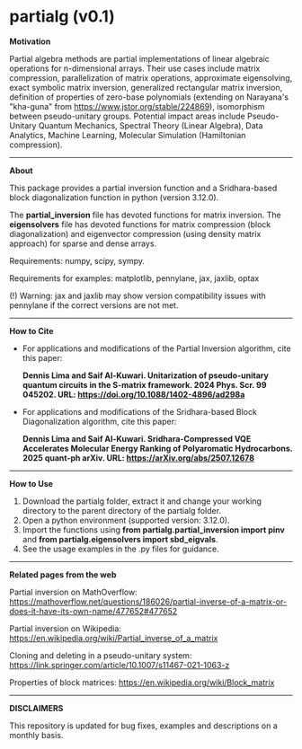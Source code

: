 # partialg (v0.1)

**Motivation**

Partial algebra methods are partial implementations of linear algebraic operations for n-dimensional arrays. Their use cases include matrix compression, parallelization of matrix operations, approximate eigensolving, exact symbolic matrix inversion, generalized rectangular matrix inversion, definition of properties of zero-base polynomials (extending on Narayana's "kha-guna" from https://www.jstor.org/stable/224869), isomorphism between pseudo-unitary groups. Potential impact areas include Pseudo-Unitary Quantum Mechanics, Spectral Theory (Linear Algebra), Data Analytics, Machine Learning, Molecular Simulation (Hamiltonian compression).

---
**About**

This package provides a partial inversion function and a Sridhara-based block diagonalization function in python (version 3.12.0).

The **partial_inversion** file has devoted functions for matrix inversion.
The **eigensolvers** file has devoted functions for matrix compression (block diagonalization) and eigenvector compression (using density matrix approach) for sparse and dense arrays.

Requirements: numpy, scipy, sympy.

Requirements for examples: matplotlib, pennylane, jax, jaxlib, optax

(!) Warning: jax and jaxlib may show version compatibility issues with pennylane if the correct versions are not met.

---
**How to Cite**
- For applications and modifications of the Partial Inversion algorithm, cite this paper:
  
  **Dennis Lima and Saif Al-Kuwari. Unitarization of pseudo-unitary quantum circuits in the S-matrix framework. 2024 Phys. Scr. 99 045202. URL: https://doi.org/10.1088/1402-4896/ad298a**

- For applications and modifications of the Sridhara-based Block Diagonalization algorithm, cite this paper:

  **Dennis Lima and Saif Al-Kuwari. Sridhara-Compressed VQE Accelerates Molecular Energy Ranking of Polyaromatic Hydrocarbons. 2025 quant-ph arXiv. URL: https://arXiv.org/abs/2507.12678**

---
**How to Use**
1. Download the partialg folder, extract it and change your working directory to the parent directory of the partialg folder.
2. Open a python environment (supported version: 3.12.0).
3. Import the functions using **from partialg.partial_inversion import pinv** and **from partialg.eigensolvers import sbd_eigvals**.
4. See the usage examples in the .py files for guidance.

---
**Related pages from the web**

Partial inversion on MathOverflow: https://mathoverflow.net/questions/186026/partial-inverse-of-a-matrix-or-does-it-have-its-own-name/477652#477652

Partial inversion on Wikipedia: https://en.wikipedia.org/wiki/Partial_inverse_of_a_matrix

Cloning and deleting in a pseudo-unitary system: https://link.springer.com/article/10.1007/s11467-021-1063-z

Properties of block matrices: https://en.wikipedia.org/wiki/Block_matrix

---
**DISCLAIMERS**

This repository is updated for bug fixes, examples and descriptions on a monthly basis.



